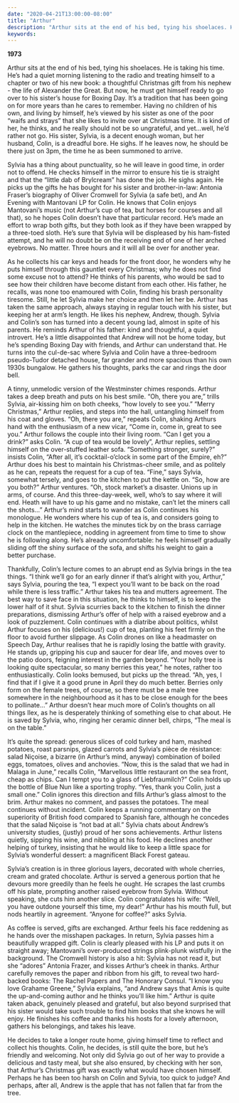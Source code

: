 ```yaml
---
date: "2020-04-21T13:00:00-08:00"
title: "Arthur"
description: "Arthur sits at the end of his bed, tying his shoelaces. He is taking his time."
keywords:
---
```


**1973**

Arthur sits at the end of his bed, tying his shoelaces. He is taking his time. He’s had a quiet
morning listening to the radio and treating himself to a chapter or two of his new book: a
thoughtful Christmas gift from his nephew - the life of Alexander the Great. But now, he must get
himself ready to go over to his sister’s house for Boxing Day. It’s a tradition that has been going
on for more years than he cares to remember. Having no children of his own, and living by himself,
he’s viewed by his sister as one of the poor “waifs and strays” that she likes to invite over at
Christmas time. It is kind of her, he thinks, and he really should not be so ungrateful, and
yet…well, he’d rather not go. His sister, Sylvia, is a decent enough woman, but her husband, Colin,
is a dreadful bore. He sighs. If he leaves now, he should be there just on 3pm, the time he as been
summoned to arrive.

Sylvia has a thing about punctuality, so he will leave in good time, in order not to offend. He
checks himself in the mirror to ensure his tie is straight and that the “little dab of Brylcream”
has done the job. He sighs again. He picks up the gifts he has bought for his sister and
brother-in-law: Antonia Fraser’s biography of Oliver Cromwell for Sylvia (a safe bet), and An
Evening with Mantovani LP for Colin. He knows that Colin enjoys Mantovani’s music (not Arthur’s cup
of tea, but horses for courses and all that), so he hopes Colin doesn’t have that particular
record. He’s made an effort to wrap both gifts, but they both look as if they have been wrapped by a
three-toed sloth. He’s sure that Sylvia will be displeased by his ham-fisted attempt, and he will no
doubt be on the receiving end of one of her arched eyebrows. No matter. Three hours and it will all
be over for another year.

As he collects his car keys and heads for the front door, he wonders why he puts himself through
this gauntlet every Christmas; why he does not find some excuse not to attend? He thinks of his
parents, who would be sad to see how their children have become distant from each other. His father,
he recalls, was none too enamoured with Colin, finding his brash personality tiresome. Still, he let
Sylvia make her choice and then let her be. Arthur has taken the same approach, always staying in
regular touch with his sister, but keeping her at arm’s length. He likes his nephew, Andrew,
though. Sylvia and Colin’s son has turned into a decent young lad, almost in spite of his
parents. He reminds Arthur of his father: kind and thoughtful, a quiet introvert. He’s a little
disappointed that Andrew will not be home today, but he’s spending Boxing Day with friends, and
Arthur can understand that. He turns into the cul-de-sac where Sylvia and Colin have a three-bedroom
pseudo-Tudor detached house, far grander and more spacious than his own 1930s bungalow. He gathers
his thoughts, parks the car and rings the door bell.

A tinny, unmelodic version of the Westminster chimes responds. Arthur takes a deep breath and puts
on his best smile. “Oh, there you are,” trills Sylvia, air-kissing him on both cheeks, “how lovely
to see you.” “Merry Christmas,” Arthur replies, and steps into the hall, untangling himself from his
coat and gloves. “Oh, there you are,” repeats Colin, shaking Arthurs hand with the enthusiasm of a
new vicar, “Come in, come in, great to see you.” Arthur follows the couple into their living
room. “Can I get you a drink?” asks Colin. “A cup of tea would be lovely”, Arthur replies, settling
himself on the over-stuffed leather sofa. “Something stronger, surely?” insists Colin, “After all,
it’s cocktail-o’clock in some part of the Empire, eh?” Arthur does his best to maintain his
Christmas-cheer smile, and as politely as he can, repeats the request for a cup of tea. “Fine,” says
Sylvia, somewhat tersely, and goes to the kitchen to put the kettle on. “So, how are you both?”
Arthur ventures. “Oh, stock market’s a disaster. Unions up in arms, of course. And this
three-day-week, well, who’s to say where it will end. Heath will have to up his game and no mistake,
can’t let the miners call the shots…” Arthur’s mind starts to wander as Colin continues his
monologue. He wonders where his cup of tea is, and considers going to help in the kitchen. He
watches the minutes tick by on the brass carriage clock on the mantlepiece, nodding in agreement
from time to time to show he is following along. He’s already uncomfortable: he feels himself
gradually sliding off the shiny surface of the sofa, and shifts his weight to gain a better
purchase.

Thankfully, Colin’s lecture comes to an abrupt end as Sylvia brings in the tea things. “I think
we’ll go for an early dinner if that’s alright with you, Arthur,” says Sylvia, pouring the tea, “I
expect you’ll want to be back on the road while there is less traffic.” Arthur takes his tea and
mutters agreement. The best way to save face in this situation, he thinks to himself, is to keep the
lower half of it shut. Sylvia scurries back to the kitchen to finish the dinner preparations,
dismissing Arthur’s offer of help with a raised eyebrow and a look of puzzlement. Colin continues
with a diatribe about politics, whilst Arthur focuses on his (delicious!) cup of tea, planting his
feet firmly on the floor to avoid further slippage. As Colin drones on like a headmaster on Speech
Day, Arthur realises that he is rapidly losing the battle with gravity. He stands up, gripping his
cup and saucer for dear life, and moves over to the patio doors, feigning interest in the garden
beyond. “Your holly tree is looking quite spectacular, so many berries this year,” he notes, rather
too enthusiastically. Colin looks bemused, but picks up the thread. “Ah, yes, I find that if I give
it a good prune in April they do much better. Berries only form on the female trees, of course, so
there must be a male tree somewhere in the neighbourhood as it has to be close enough for the bees
to pollinate…” Arthur doesn’t hear much more of Colin’s thoughts on all things Ilex, as he is
desperately thinking of something else to chat about. He is saved by Sylvia, who, ringing her
ceramic dinner bell, chirps, “The meal is on the table.”

It’s quite the spread: generous slices of cold turkey and ham, mashed potatoes, roast parsnips,
glazed carrots and Sylvia’s pièce de résistance: salad Niçoise, a bizarre (in Arthur’s mind, anyway)
combination of boiled eggs, tomatoes, olives and anchovies. “Now, this is the salad that we had in
Malaga in June,” recalls Colin, “Marvellous little restaurant on the sea front, cheap as chips. Can
I tempt you to a glass of Liebfraumilch?” Colin holds up the bottle of Blue Nun like a sporting
trophy. “Yes, thank you Colin, just a small one.” Colin ignores this direction and fills Arthur’s
glass almost to the brim. Arthur makes no comment, and passes the potatoes. The meal continues
without incident. Colin keeps a running commentary on the superiority of British food compared to
Spanish fare, although he concedes that the salad Niçoise is “not bad at all.” Sylvia chats about
Andrew’s university studies, (justly) proud of her sons achievements. Arthur listens quietly,
sipping his wine, and nibbling at his food. He declines another helping of turkey, insisting that he
would like to keep a little space for Sylvia’s wonderful dessert: a magnificent Black Forest gateau.

Sylvia’s creation is in three glorious layers, decorated with whole cherries, cream and grated
chocolate. Arthur is served a generous portion that he devours more greedily than he feels he
ought. He scrapes the last crumbs off his plate, prompting another raised eyebrow from
Sylvia. Without speaking, she cuts him another slice. Colin congratulates his wife: “Well, you have
outdone yourself this time, my dear!” Arthur has his mouth full, but nods heartily in
agreement. “Anyone for coffee?” asks Sylvia.

As coffee is served, gifts are exchanged. Arthur feels his face reddening as he hands over the
misshapen packages. In return, Sylvia passes him a beautifully wrapped gift. Colin is clearly
pleased with his LP and puts it on straight away; Mantovani’s over-produced strings plink-plunk
wistfully in the background. The Cromwell history is also a hit: Sylvia has not read it, but she
“adores” Antonia Frazer, and kisses Arthur’s cheek in thanks. Arthur carefully removes the paper and
ribbon from his gift, to reveal two hard-backed books: The Rachel Papers and The Honorary Consul. “I
know you love Grahame Greene,” Sylvia explains, “and Andrew says that Amis is quite the
up-and-coming author and he thinks you’ll like him.” Arthur is quite taken aback, genuinely pleased
and grateful, but also beyond surprised that his sister would take such trouble to find him books
that she knows he will enjoy. He finishes his coffee and thanks his hosts for a lovely afternoon,
gathers his belongings, and takes his leave.

He decides to take a longer route home, giving himself time to reflect and collect his
thoughts. Colin, he decides, is still quite the bore, but he’s friendly and welcoming. Not only did
Sylvia go out of her way to provide a delicious and tasty meal, but she also ensured, by checking
with her son, that Arthur’s Christmas gift was exactly what would have chosen himself. Perhaps he
has been too harsh on Colin and Sylvia, too quick to judge? And perhaps, after all, Andrew is the
apple that has not fallen that far from the tree.

